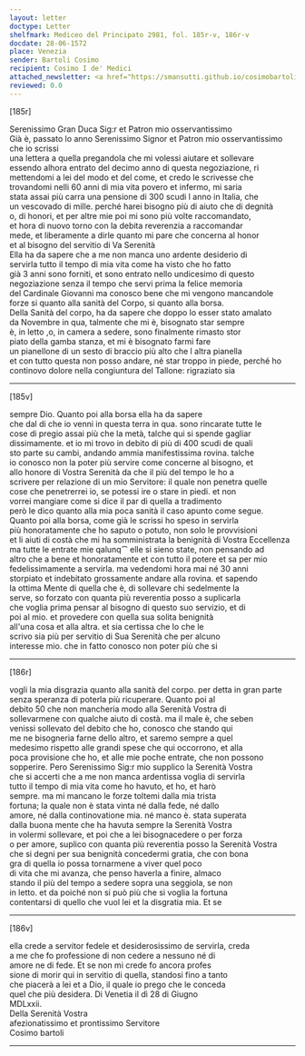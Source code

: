 ```yaml
---
layout: letter
doctype: Letter
shelfmark: Mediceo del Principato 2981, fol. 185r-v, 186r-v
docdate: 28-06-1572
place: Venezia
sender: Bartoli Cosimo
recipient: Cosimo I de' Medici
attached_newsletter: <a href="https://smansutti.github.io/cosimobartoli/texts/3081_079/">3081_079</a>
reviewed: 0.0
---
```


[185r]  
  
  
Serenissimo Gran Duca Sig:r et Patron mio osservantissimo  
Già è, passato lo anno Serenissimo Signor et Patron mio osservantissimo che io scrissi  
una lettera a quella pregandola che mi volessi aiutare et sollevare  
essendo alhora entrato del decimo anno di questa negoziazione, ri  
mettendomi a lei del modo et del come, et credo le scrivesse che  
trovandomi nelli 60 anni di mia vita povero et infermo, mi saria  
stata assai più carra una pensione di 300 scudi l anno in Italia, che  
un vescovado di mille. perché harei bisogno più di aiuto che di degnità  
o, di honori, et per altre mie poi mi sono più volte raccomandato,  
et hora di nuovo torno con la debita reverenzia a raccomandar  
mede, et liberamente a dirle quanto mi pare che concerna al honor  
et al bisogno del servitio di Va Serenità  
Ella ha da sapere che a me non manca uno ardente desiderio di  
servirla tutto il tempo di mia vita come ha visto che ho fatto  
già 3 anni sono forniti, et sono entrato nello undicesimo di questo  
negoziazione senza il tempo che servi prima la felice memoria  
del Cardinale Giovanni ma conosco bene che mi vengono mancandole  
forze si quanto alla sanità del Corpo, si quanto alla borsa.  
Della Sanità del corpo, ha da sapere che doppo lo esser stato amalato  
da Novembre in qua, talmente che mi è, bisognato star sempre  
è, in letto ,o, in camera a sedere, sono finalmente rimasto stor  
piato della gamba stanza, et mi è bisognato farmi fare  
un pianellone di un sesto di braccio più alto che l altra pianella  
et con tutto questa non posso andare, né star troppo in piede, perché ho  
continovo dolore nella congiuntura del Tallone: rigraziato sia  
  
---  

[185v]  
  
  
sempre Dio. Quanto poi alla borsa ella ha da sapere  
che dal di che io venni in questa terra in qua. sono rincarate tutte le  
cose di pregio assai più che la metà, talche qui si spende gagliar  
dissimamente. et io mi trovo in debito di più di 400 scudi de quali  
sto parte su cambi, andando ammia manifestissima rovina. talche  
io conosco non la poter più servire come concerne al bisogno, et  
allo honore di Vostra Serenità da che il più del tempo le ho a  
scrivere per relazione di un mio Servitore: il quale non penetra quelle  
cose che penetrerrei io, se potessi ire o stare in piedi. et non  
vorrei mangiare come si dice il par di quella a tradimento  
però le dico quanto alla mia poca sanità il caso apunto come segue.  
Quanto poi alla borsa, come già le scrissi ho speso in servirla  
più honoratamente che ho saputo o potuto, non solo le provvisioni  
et li aiuti di costà che mi ha somministrata la benignità di Vostra Eccellenza  
ma tutte le entrate mie qalunq⁀ elle si sieno state, non pensando ad  
altro che a bene et honoratamente et con tutto il potere et sa per mio  
fedelissimamente a servirla. ma vedendomi hora mai né 30 anni  
storpiato et indebitato grossamente andare alla rovina. et sapendo  
la ottima Mente di quella che è, di sollevare chi sedelmente la  
serve, so forzato con quanta più reverentia posso a suplicarla  
che voglia prima pensar al bisogno di questo suo servizio, et di  
poi al mio. et provedere con quella sua solita benignità  
all'una cosa et alla altra. et sia certissa che lo che le  
scrivo sia più per servitio di Sua Serenità che per alcuno  
interesse mio. che in fatto conosco non poter più che si  
  
---  

[186r]  
  
  
vogli la mia disgrazia quanto alla sanità del corpo. per detta in gran parte  
senza speranza di poterla più ricuperare. Quanto poi al  
debito 50 che non mancheria modo alla Serenità Vostra di  
sollevarmene con qualche aiuto di costà. ma il male è, che seben  
venissi sollevato del debito che ho, conosco che stando qui  
me ne bisogneria farne dello altro, et saremo sempre a quel  
medesimo rispetto alle grandi spese che qui occorrono, et alla  
poca provisione che ho, et alle mie poche entrate, che non possono  
sopperire. Pero Serenissimo Sig:r mio supplico la Serenità Vostra  
che si accerti che a me non manca ardentissa voglia di servirla  
tutto il tempo di mia vita come ho havuto, et ho, et harò  
sempre. ma mi mancano le forze toltemi dalla mia trista  
fortuna; la quale non è stata vinta né dalla fede, né dallo  
amore, né dalla continovatione mia. né manco è. stata superata  
dalla buona mente che ha havuta sempre la Serenità Vostra  
in volermi sollevare, et poi che a lei bisognacedere o per forza  
o per amore, suplico con quanta più reverentia posso la Serenità Vostra  
che si degni per sua benignità concedermi gratia, che con bona  
gra di quella io possa tornarmene a viver quel poco  
di vita che mi avanza, che penso haverla a finire, almaco  
stando il più del tempo a sedere sopra una seggiola, se non  
in letto. et da poiché non si può più che si voglia la fortuna  
contentarsi di quello che vuol lei et la disgratia mia. Et se  
  
---  

[186v]  
  
  
ella crede a servitor fedele et desiderosissimo de servirla, creda  
a me che fo professione di non cedere a nessuno né di  
amore ne di fede. Et se non mi crede fo ancora profes  
sione di morir qui in servitio di quella, standosi fino a tanto  
che piacerà a lei et a Dio, il quale io prego che le conceda  
quel che più desidera. Di Venetia il dì 28 di Giugno  
MDLxxii.  
Della Serenità Vostra  
afezionatissimo et prontissimo Servitore  
Cosimo bartoli  
  
---  

